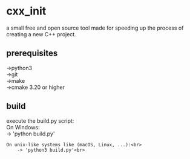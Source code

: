 # cxx_init
a small free and open source tool made for speeding up the process of creating a new C++ project.

## prerequisites
->python3<br>
->git<br>
->make<br>
->cmake 3.20 or higher

## build
execute the build.py script:<br>
	On Windows:<br>
		-> 'python build.py'<br>

	On unix-like systems like (macOS, Linux, ...):<br>
		-> 'python3 build.py'<br>
